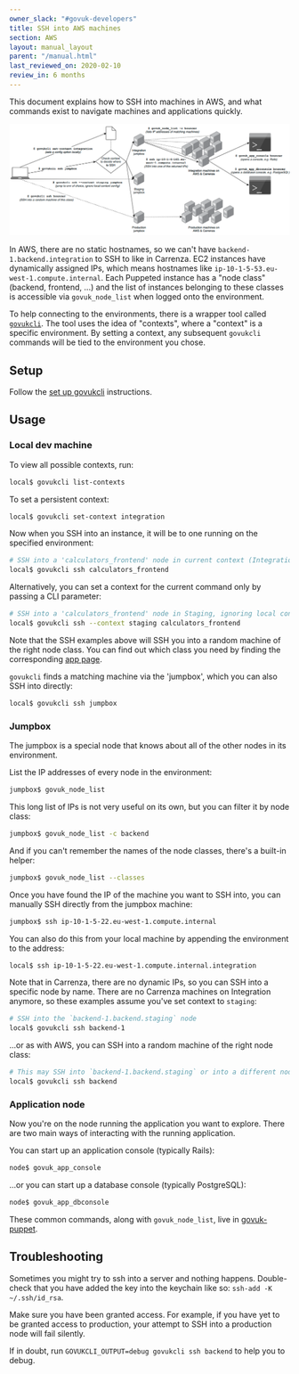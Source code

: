 ```yaml
---
owner_slack: "#govuk-developers"
title: SSH into AWS machines
section: AWS
layout: manual_layout
parent: "/manual.html"
last_reviewed_on: 2020-02-10
review_in: 6 months
---
```


This document explains how to SSH into machines in AWS, and what commands exist
to navigate machines and applications quickly.

![Visualisation of commands from dev to production machine](images/govuk-cli-ssh-overview.png)

In AWS, there are no static hostnames, so we can't have `backend-1.backend.integration`
to SSH to like in Carrenza. EC2 instances have dynamically assigned IPs, which means
hostnames like `ip-10-1-5-53.eu-west-1.compute.internal`. Each Puppeted instance has a
"node class" (backend, frontend, ...) and the list of instances belonging to these
classes is accessible via `govuk_node_list` when logged onto the environment.

To help connecting to the environments, there is a wrapper tool called
[`govukcli`](https://github.com/alphagov/govuk-aws/blob/master/tools/govukcli). The tool
uses the idea of "contexts", where a "context" is a specific environment. By setting a
context, any subsequent `govukcli` commands will be tied to the environment you chose.

## Setup

Follow the [set up govukcli](/manual/get-ssh-access.html#3-set-up-govukcli) instructions.

## Usage

### Local dev machine

To view all possible contexts, run:

```sh
local$ govukcli list-contexts
```

To set a persistent context:

```sh
local$ govukcli set-context integration
```

Now when you SSH into an instance, it will be to one running on the specified environment:

```sh
# SSH into a 'calculators_frontend' node in current context (Integration)
local$ govukcli ssh calculators_frontend
```

Alternatively, you can set a context for the current command only by passing a CLI parameter:

```sh
# SSH into a 'calculators_frontend' node in Staging, ignoring local context
local$ govukcli ssh --context staging calculators_frontend
```

Note that the SSH examples above will SSH you into a random machine of the right node class.
You can find out which class you need by finding the corresponding [app page](https://docs.publishing.service.gov.uk/apps.html).

`govukcli` finds a matching machine via the 'jumpbox', which you can also SSH into directly:

```sh
local$ govukcli ssh jumpbox
```

### Jumpbox

The jumpbox is a special node that knows about all of the other nodes in its environment.

List the IP addresses of every node in the environment:

```sh
jumpbox$ govuk_node_list
```

This long list of IPs is not very useful on its own, but you can filter it by node class:

```sh
jumpbox$ govuk_node_list -c backend
```

And if you can't remember the names of the node classes, there's a built-in helper:

```sh
jumpbox$ govuk_node_list --classes
```

Once you have found the IP of the machine you want to SSH into, you can manually SSH
directly from the jumpbox machine:

```sh
jumpbox$ ssh ip-10-1-5-22.eu-west-1.compute.internal
```

You can also do this from your local machine by appending the environment to the address:

```sh
local$ ssh ip-10-1-5-22.eu-west-1.compute.internal.integration
```

Note that in Carrenza, there are no dynamic IPs, so you can SSH into a specific node by name.
There are no Carrenza machines on Integration anymore, so these examples assume you've set
context to `staging`:

```sh
# SSH into the `backend-1.backend.staging` node
local$ govukcli ssh backend-1
```

...or as with AWS, you can SSH into a random machine of the right node class:

```sh
# This may SSH into `backend-1.backend.staging` or into a different node
local$ govukcli ssh backend
```

### Application node

Now you're on the node running the application you want to explore. There are two main
ways of interacting with the running application.

You can start up an application console (typically Rails):

```sh
node$ govuk_app_console
```

...or you can start up a database console (typically PostgreSQL):

```sh
node$ govuk_app_dbconsole
```

These common commands, along with `govuk_node_list`, live in
[govuk-puppet](https://github.com/alphagov/govuk-puppet).

## Troubleshooting

Sometimes you might try to ssh into a server and nothing happens. Double-check that you
have added the key into the keychain like so: `ssh-add -K ~/.ssh/id_rsa`.

Make sure you have been granted access. For example, if you have yet to be granted access
to production, your attempt to SSH into a production node will fail silently.

If in doubt, run `GOVUKCLI_OUTPUT=debug govukcli ssh backend` to help you to debug.
